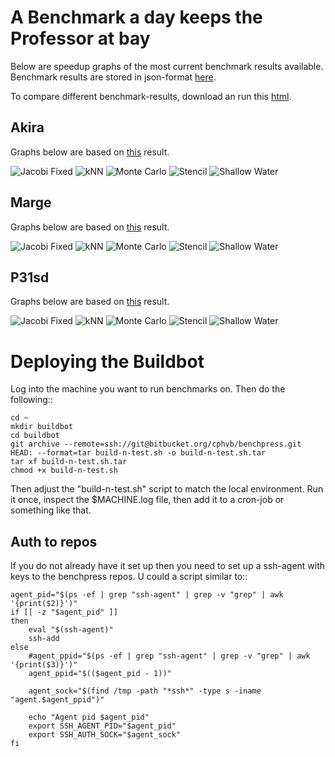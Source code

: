 A Benchmark a day keeps the Professor at bay
============================================

Below are speedup graphs of the most current benchmark results available.
Benchmark results are stored in json-format [here](https://bitbucket.org/cphvb/benchpress/raw/master/results).

To compare different benchmark-results, download an run this [html](https://bitbucket.org/cphvb/benchpress/raw/master/compare.html).

Akira
-----

Graphs below are based on [this](https://bitbucket.org/cphvb/benchpress/raw/master/results/akira/latest.json) result.

![Jacobi Fixed  ](https://bitbucket.org/cphvb/benchpress/raw/master/graphs/akira/latest/jacobi%20fixed_speedup.png)
![kNN           ](https://bitbucket.org/cphvb/benchpress/raw/master/graphs/akira/latest/knn_speedup.png)
![Monte Carlo   ](https://bitbucket.org/cphvb/benchpress/raw/master/graphs/akira/latest/monte%20carlo_speedup.png)
![Stencil       ](https://bitbucket.org/cphvb/benchpress/raw/master/graphs/akira/latest/stencil%20synth_speedup.png)
![Shallow Water ](https://bitbucket.org/cphvb/benchpress/raw/master/graphs/akira/latest/shallow%20water_speedup.png)

Marge
-----

Graphs below are based on [this](https://bitbucket.org/cphvb/benchpress/raw/master/results/marge/latest.json) result.

![Jacobi Fixed  ](https://bitbucket.org/cphvb/benchpress/raw/master/graphs/marge/latest/jacobi%20fixed_speedup.png)
![kNN           ](https://bitbucket.org/cphvb/benchpress/raw/master/graphs/marge/latest/knn_speedup.png)
![Monte Carlo   ](https://bitbucket.org/cphvb/benchpress/raw/master/graphs/marge/latest/monte%20carlo_speedup.png)
![Stencil       ](https://bitbucket.org/cphvb/benchpress/raw/master/graphs/marge/latest/stencil%20synth_speedup.png)
![Shallow Water ](https://bitbucket.org/cphvb/benchpress/raw/master/graphs/marge/latest/shallow%20water_speedup.png)


P31sd
-----

Graphs below are based on [this](https://bitbucket.org/cphvb/benchpress/raw/master/results/p31sd/latest.json) result.

![Jacobi Fixed  ](https://bitbucket.org/cphvb/benchpress/raw/master/graphs/p31sd/latest/jacobi%20fixed_speedup.png)
![kNN           ](https://bitbucket.org/cphvb/benchpress/raw/master/graphs/p31sd/latest/knn_speedup.png)
![Monte Carlo   ](https://bitbucket.org/cphvb/benchpress/raw/master/graphs/p31sd/latest/monte%20carlo_speedup.png)
![Stencil       ](https://bitbucket.org/cphvb/benchpress/raw/master/graphs/p31sd/latest/stencil%20synth_speedup.png)
![Shallow Water ](https://bitbucket.org/cphvb/benchpress/raw/master/graphs/p31sd/latest/shallow%20water_speedup.png)

Deploying the Buildbot
======================

Log into the machine you want to run benchmarks on. Then do the following::

    cd ~
    mkdir buildbot
    cd buildbot
    git archive --remote=ssh://git@bitbucket.org/cphvb/benchpress.git HEAD: --format=tar build-n-test.sh -o build-n-test.sh.tar
    tar xf build-n-test.sh.tar
    chmod +x build-n-test.sh

Then adjust the "build-n-test.sh" script to match the local environment.
Run it once, inspect the $MACHINE.log file, then add it to a cron-job or something like that.

Auth to repos
-------------

If you do not already have it set up then you need to set up a ssh-agent with keys to the benchpress repos.
U could a script similar to::

    agent_pid="$(ps -ef | grep "ssh-agent" | grep -v "grep" | awk '{print($2)}')"
    if [[ -z "$agent_pid" ]]
    then
        eval "$(ssh-agent)"
        ssh-add
    else
        #agent_ppid="$(ps -ef | grep "ssh-agent" | grep -v "grep" | awk '{print($3)}')"
        agent_ppid="$(($agent_pid - 1))"
     
        agent_sock="$(find /tmp -path "*ssh*" -type s -iname "agent.$agent_ppid")"
     
        echo "Agent pid $agent_pid"
        export SSH_AGENT_PID="$agent_pid"
        export SSH_AUTH_SOCK="$agent_sock"
    fi

